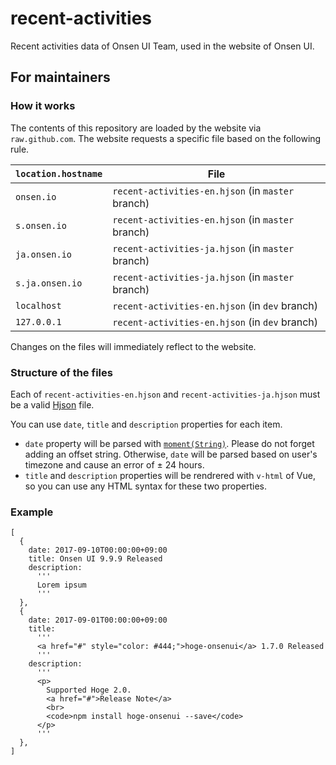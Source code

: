 # recent-activities

Recent activities data of Onsen UI Team, used in the website of Onsen UI.

## For maintainers

### How it works

The contents of this repository are loaded by the website via `raw.github.com`. The website requests a specific file based on the following rule.

|`location.hostname`|File|
|-|-|
|`onsen.io`|`recent-activities-en.hjson` (in `master` branch)|
|`s.onsen.io`|`recent-activities-en.hjson` (in `master` branch)|
|`ja.onsen.io`|`recent-activities-ja.hjson` (in `master` branch)|
|`s.ja.onsen.io`|`recent-activities-ja.hjson` (in `master` branch)|
|`localhost`|`recent-activities-en.hjson` (in `dev` branch)|
|`127.0.0.1`|`recent-activities-en.hjson` (in `dev` branch)|

Changes on the files will immediately reflect to the website.

### Structure of the files

Each of `recent-activities-en.hjson` and `recent-activities-ja.hjson` must be a valid [Hjson](https://hjson.org/) file.

You can use `date`, `title` and `description` properties for each item.

- `date` property will be parsed with [`moment(String)`](https://momentjs.com/docs/#/parsing/string/). Please do not forget adding an offset string. Otherwise, `date` will be parsed based on user's timezone and cause an error of ± 24 hours.
- `title` and `description` properties will be rendrered with `v-html` of Vue, so you can use any HTML syntax for these two properties.

### Example

```
[
  {
    date: 2017-09-10T00:00:00+09:00
    title: Onsen UI 9.9.9 Released
    description:
      '''
      Lorem ipsum
      '''
  },
  {
    date: 2017-09-01T00:00:00+09:00
    title:
      '''
      <a href="#" style="color: #444;">hoge-onsenui</a> 1.7.0 Released
      '''
    description:
      '''
      <p>
        Supported Hoge 2.0.
        <a href="#">Release Note</a>
        <br>
        <code>npm install hoge-onsenui --save</code>
      </p>
      '''
  },
]
```
